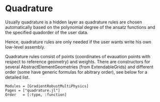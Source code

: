 
# Quadrature

Usually quadrature is a hidden layer as quadrature rules are chosen automatically based on the polynomial degree of the ansatz functions and the specified quadorder of the user data.

Hence, quadrature rules are only needed if the user wants write his own low-level assembly.


Quadrature rules consist of points (coordinates of evauation points with respect to reference geometry) and weights. There are constructors for several AbstractElementGeometries (from ExtendableGrids) and different order (some have generic formulas for abitrary order), see below for a detailed list.

```@autodocs
Modules = [GradientRobustMultiPhysics]
Pages = ["quadrature.jl"]
Order   = [:type, :function]
```